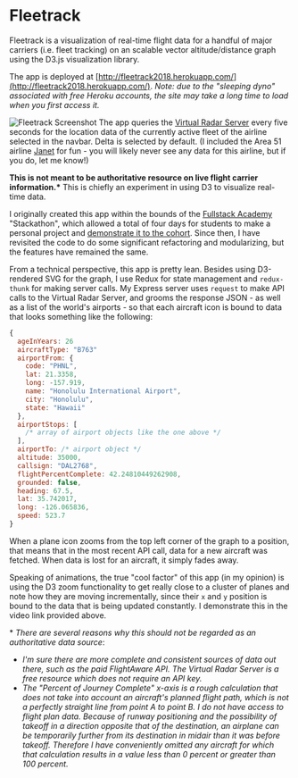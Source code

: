 # Fleetrack

Fleetrack is a visualization of real-time flight data for a handful of major carriers (i.e. fleet tracking) on an scalable vector altitude/distance graph using the D3.js visualization library.

The app is deployed at [http://fleetrack2018.herokuapp.com/](http://fleetrack2018.herokuapp.com/).
_Note: due to the "sleeping dyno" associated with free Heroku accounts, the site may take a long time to load when you first access it._

![Fleetrack Screenshot](http://drive.google.com/uc?export=view&id=19HzDKOHH4132ADDWYBZv0Ydcx8a5qKfO)
The app queries the [Virtual Radar Server](http://www.virtualradarserver.co.uk/Documentation/Formats/AircraftList.aspx) every five seconds for the location data of the currently active fleet of the airline selected in the navbar. Delta is selected by default. (I included the Area 51 airline [Janet](<https://en.wikipedia.org/wiki/Janet_(airline)>) for fun - you will likely never see any data for this airline, but if you do, let me know!)

**This is not meant to be authoritative resource on live flight carrier information.\*** This is chiefly an experiment in using D3 to visualize real-time data.

I originally created this app within the bounds of the [Fullstack Academy](https://www.fullstackacademy.com/) "Stackathon", which allowed a total of four days for students to make a personal project and [demonstrate it to the cohort](https://www.youtube.com/watch?v=6tHKfI9sdD4). Since then, I have revisited the code to do some significant refactoring and modularizing, but the features have remained the same.

From a technical perspective, this app is pretty lean. Besides using D3-rendered SVG for the graph, I use Redux for state management and `redux-thunk` for making server calls. My Express server uses `request` to make API calls to the Virtual Radar Server, and grooms the response JSON - as well as a list of the world's airports - so that each aircraft icon is bound to data that looks something like the following:

```js
{
  ageInYears: 26
  aircraftType: "B763"
  airportFrom: {
    code: "PHNL",
    lat: 21.3358,
    long: -157.919,
    name: "Honolulu International Airport",
    city: "Honolulu",
    state: "Hawaii"
  },
  airportStops: [
    /* array of airport objects like the one above */
  ],
  airportTo: /* airport object */
  altitude: 35000,
  callsign: "DAL2768",
  flightPercentComplete: 42.24810449262908,
  grounded: false,
  heading: 67.5,
  lat: 35.742017,
  long: -126.065836,
  speed: 523.7
}
```

When a plane icon zooms from the top left corner of the graph to a position, that means that in the most recent API call, data for a new aircraft was fetched. When data is lost for an aircraft, it simply fades away.

Speaking of animations, the true "cool factor" of this app (in my opinion) is using the D3 zoom functionality to get really close to a cluster of planes and note how they are moving incrementally, since their `x` and `y` position is bound to the data that is being updated constantly. I demonstrate this in the video link provided above.

\* _There are several reasons why this should not be regarded as an authoritative data source_:

- _I'm sure there are more complete and consistent sources of data out there, such as the paid FlightAware API. The Virtual Radar Server is a free resource which does not require an API key._
- _The "Percent of Journey Complete" x-axis is a rough calculation that does not take into account an aircraft's planned flight path, which is not a perfectly straight line from point A to point B. I do not have access to flight plan data. Because of runway positioning and the possibility of takeoff in a direction opposite that of the destination, an airplane can be temporarily further from its destination in midair than it was before takeoff. Therefore I have conveniently omitted any aircraft for which that calculation results in a value less than 0 percent or greater than 100 percent._
